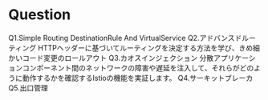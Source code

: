 # Question
Q1.Simple Routing
DestinationRule And VirtualService
Q2.アドバンスドルーティング
HTTPヘッダーに基づいてルーティングを決定する方法を学び、きめ細かいコード変更のロールアウト
Q3.カオスインジェクション
分散アプリケーションコンポーネント間のネットワークの障害や遅延を注入して、それらがどのように動作するかを確認するIstioの機能を実証します。
Q4.サーキットブレーカ
Q5.出口管理
